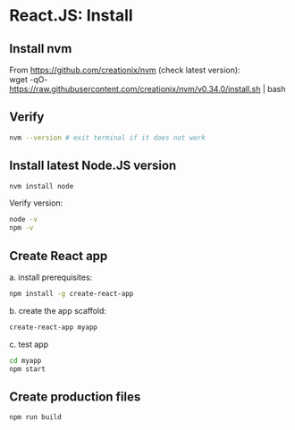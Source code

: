 # React.JS: Install
## Install nvm 
From https://github.com/creationix/nvm (check latest version):<br/>
wget -qO- https://raw.githubusercontent.com/creationix/nvm/v0.34.0/install.sh | bash

## Verify
```bash
nvm --version # exit terminal if it does not work
```
## Install latest Node.JS version
```bash
nvm install node
```
Verify version: 
```bash
node -v
npm -v
```
## Create React app
a. install prerequisites:
```bash
npm install -g create-react-app
```
b. create the app scaffold:
```bash
create-react-app myapp
```
c. test app
```bash
cd myapp
npm start
```
## Create production files
```bash
npm run build
```
